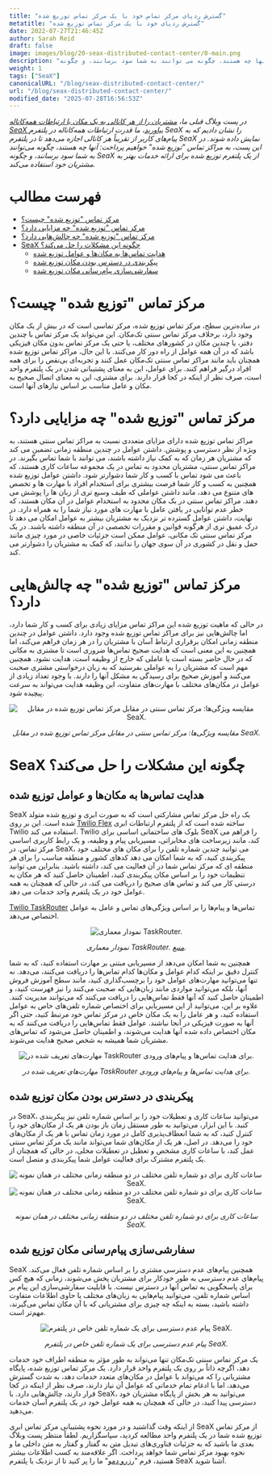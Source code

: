 ```yaml
---
title: "گسترش ردپای مرکز تماس خود با یک مرکز تماس توزیع شده"
metatitle: "گسترش ردپای خود با یک مرکز تماس توزیع شده"
date: 2022-07-27T21:46:45Z
author: Sarah Reid
draft: false
image: images/blog/20-seax-distributed-contact-center/0-main.png
description: "در این وبلاگ، به مراکز تماس 'توزیع شده' خواهیم پرداخت: آنها چه هستند، چگونه می توانند به شما سود برسانند، و چگونه SeaX از این برای ارائه خدمات بهتر به مشتریان خود استفاده می کند."
weight: 1
tags: ["SeaX"]
canonicalURL: "/blog/seax-distributed-contact-center/"
url: "/blog/seax-distributed-contact-center/"
modified_date: "2025-07-28T16:56:53Z"
---
```


*در پست وبلاگ قبلی ما، [مشتریان را از هر کانالی به یک مکان با ارتباطات همه‌کاناله SeaX بیاورید](https://seasalt.ai/blog/19-seax-omnichannel-communication/)، ما قدرت ارتباطات همه‌کاناله در پلتفرم SeaX را نشان دادیم که به پیام‌های کاربر از تقریباً هر کانالی اجازه می‌دهد تا در پلتفرم SeaX نمایش داده شوند. در این پست، به مراکز تماس "توزیع شده" خواهیم پرداخت: آنها چه هستند، چگونه می‌توانند به شما سود برسانند، و چگونه SeaX از یک پلتفرم توزیع شده برای ارائه خدمات بهتر به مشتریان خود استفاده می‌کند.*

# فهرست مطالب
- [مرکز تماس "توزیع شده" چیست؟](#مرکز-تماس-توزیع-شده-چیست؟)
- [مرکز تماس "توزیع شده" چه مزایایی دارد؟](#مرکز-تماس-توزیع-شده-چه-مزایایی-دارد؟)
- [مرکز تماس "توزیع شده" چه چالش‌هایی دارد؟](#مرکز-تماس-توزیع-شده-چه-چالش‌هایی-دارد؟)
- [SeaX چگونه این مشکلات را حل می‌کند؟](#seax-چگونه-این-مشکلات-را-حل-می‌کند؟)
    - [هدایت تماس‌ها به مکان‌ها و عوامل توزیع شده](#هدایت-تماس‌ها-به-مکان‌ها-و-عوامل-توزیع-شده)
    - [پیکربندی در دسترس بودن مکان توزیع شده](#پیکربندی-در-دسترس-بودن-مکان-توزیع-شده)
    - [سفارشی‌سازی پیام‌رسانی مکان توزیع شده](#سفارشی‌سازی-پیام‌رسانی-مکان-توزیع-شده)

# مرکز تماس "توزیع شده" چیست؟
در ساده‌ترین سطح، مرکز تماس توزیع شده، مرکز تماسی است که در بیش از یک مکان وجود دارد، برخلاف مرکز تماس سنتی تک‌مکان. این می‌تواند یک مرکز تماس با چندین دفتر، یا چندین مکان در کشورهای مختلف، یا حتی یک مرکز تماس بدون مکان فیزیکی باشد که در آن همه عوامل از راه دور کار می‌کنند. با این حال، مراکز تماس توزیع شده همچنان باید مانند مراکز تماس سنتی تک‌مکان عمل کنند و تجربه‌ای بی‌نقص را برای همه افراد درگیر فراهم کنند. برای عوامل، این به معنای پشتیبانی شدن در یک پلتفرم واحد است، صرف نظر از اینکه در کجا قرار دارند. برای مشتری، این به معنای اتصال صحیح به مکان و عامل مناسب بر اساس نیازهای آنها است.

# مرکز تماس "توزیع شده" چه مزایایی دارد؟
مراکز تماس توزیع شده دارای مزایای متعددی نسبت به مراکز تماس سنتی هستند، به ویژه از نظر دسترسی و پوشش. داشتن عوامل در چندین منطقه زمانی تضمین می کند که مشتریان هر زمان که به کمک نیاز داشته باشند، می توانند با شما تماس بگیرند. در مراکز تماس سنتی، مشتریان محدود به تماس در یک مجموعه ساعات کاری هستند، که باعث می شود تماس با کسب و کار شما دشوارتر شود. داشتن عوامل توزیع شده همچنین به کسب و کار شما فرصت بیشتری برای استخدام افراد با مهارت ها و تخصص های متنوع می دهد، مانند داشتن عواملی که طیف وسیع تری از زبان ها را پوشش می دهند. مراکز تماس سنتی در یک مکان محدود به استخدام عوامل در آن مکان هستند، که خطر عدم توانایی در یافتن عامل با مهارت های مورد نیاز شما را به همراه دارد. در نهایت، داشتن عوامل گسترده تر نزدیک به مشتریان بیشتر به عوامل امکان می دهد تا درک عمیق تری از هرگونه قوانین و مقررات تخصصی در آن منطقه داشته باشند. در یک مرکز تماس سنتی تک مکانی، عوامل ممکن است جزئیات خاصی در مورد چیزی مانند حمل و نقل در کشوری در آن سوی جهان را ندانند، که کمک به مشتریان را دشوارتر می کند.


# مرکز تماس "توزیع شده" چه چالش‌هایی دارد؟
در حالی که ماهیت توزیع شده این مراکز تماس مزایای زیادی برای کسب و کار شما دارد، اما چالش‌هایی نیز برای مراکز تماس توزیع شده وجود دارد. داشتن عوامل در چندین منطقه زمانی امکان برقراری ارتباط آسان با مشتریان را در هر زمان فراهم می‌کند، اما همچنین به این معنی است که هدایت صحیح تماس‌ها ضروری است تا مشتری به مکانی که در حال حاضر بسته است یا عاملی که خارج از وظیفه است، هدایت نشود. همچنین مهم است که مشتریان را به عواملی بفرستید که به زبان درخواستی مشتری صحبت می‌کنند و آموزش صحیح برای رسیدگی به مشکل آنها را دارند. با وجود تعداد زیادی از عوامل در مکان‌های مختلف با مهارت‌های متفاوت، این وظیفه هدایت می‌تواند به سرعت پیچیده شود.

<center>
<img src="/images/blog/20-seax-distributed-contact-center/1-feature-comparison.png" alt="مقایسه ویژگی‌ها: مرکز تماس سنتی در مقابل مرکز تماس توزیع شده در مقابل SeaX."/>

*مقایسه ویژگی‌ها: مرکز تماس سنتی در مقابل مرکز تماس توزیع شده در مقابل SeaX.*
</center>

# SeaX چگونه این مشکلات را حل می‌کند؟

## هدایت تماس‌ها به مکان‌ها و عوامل توزیع شده
SeaX یک راه حل مرکز تماس مشارکتی است که به صورت ابری و توزیع شده متولد شده است. این بر روی [Twilio Flex](https://www.twilio.com/flex) ساخته شده است که از پلتفرم ارتباطات ابری Twilio استفاده می کند. Twilio بلوک های ساختمانی اساسی برای SeaX را فراهم می کند، مانند زیرساخت های مخابراتی، مسیریابی پیام و وظیفه، و یک رابط کاربری اساسی مرکز تماس. در SeaX، می توانید چندین شماره تلفن را برای مکان های مختلف خود پیکربندی کنید، که به شما امکان می دهد کدهای کشور و منطقه مناسب را برای هر منطقه ای که مرکز تماس شما در آن فعالیت می کند، داشته باشید. بنابراین می توانید تنظیمات خود را بر اساس مکان پیکربندی کنید، اطمینان حاصل کنید که هر مکان به درستی کار می کند و تماس های صحیح را دریافت می کند، در حالی که همچنان به همه عوامل خود در یک پلتفرم واحد خدمات می دهد.

[Twilio TaskRouter](https://www.twilio.com/taskrouter) تماس‌ها و پیام‌ها را بر اساس ویژگی‌های تماس و عامل به عوامل اختصاص می‌دهد.

<center>
<img src="/images/blog/20-seax-distributed-contact-center/2-taskrouter.png" alt="نمودار معماری TaskRouter."/>

*نمودار معماری TaskRouter. [منبع](https://twilio-cms-prod.s3.amazonaws.com/images/taskrouter-diagram.width-800.png).*
</center>

همچنین به شما امکان می‌دهد از مسیریابی مبتنی بر مهارت استفاده کنید، که به شما کنترل دقیق بر اینکه کدام عوامل و مکان‌ها کدام تماس‌ها را دریافت می‌کنند، می‌دهد. نه تنها می‌توانید مهارت‌های عوامل خود را برچسب‌گذاری کنید، مانند سطح آموزش فروش آنها، بلکه می‌توانید مواردی مانند زبان‌هایی که صحبت می‌کنند را نیز فهرست کنید، و اطمینان حاصل کنید که آنها فقط تماس‌هایی را دریافت می‌کنند که می‌توانند مدیریت کنند. علاوه بر این، می‌توانید از این مسیریابی برای اختصاص شماره تلفن‌های خاص به عوامل استفاده کنید، و هر عامل را به یک مکان خاص در مرکز تماس خود مرتبط کنید، حتی اگر آنها به صورت فیزیکی در آنجا نباشند. عوامل فقط تماس‌هایی را دریافت می‌کنند که به مکان اختصاص داده شده آنها هدایت می‌شوند، و اطمینان حاصل می‌شود که تماس‌های مشتریان شما همیشه به شخص صحیح هدایت می‌شوند.

<center>
<img src="/images/blog/20-seax-distributed-contact-center/3-skills.png" alt="مهارت‌های تعریف شده در TaskRouter برای هدایت تماس‌ها و پیام‌های ورودی."/>

*مهارت‌های تعریف شده در TaskRouter برای هدایت تماس‌ها و پیام‌های ورودی.*
</center>

## پیکربندی در دسترس بودن مکان توزیع شده
در SeaX، می‌توانید ساعات کاری و تعطیلات خود را بر اساس شماره تلفن نیز پیکربندی کنید. با این ابزار، می‌توانید به طور مستقل زمان باز بودن هر یک از مکان‌های خود را کنترل کنید، که به شما انعطاف‌پذیری کامل در مورد زمان تماس با هر یک از مکان‌های خود را می‌دهد. در اصل، هر یک از مکان‌های شما می‌تواند مانند یک مرکز تماس سنتی عمل کند، با ساعات کاری مشخص و تعطیل در تعطیلات محلی، در حالی که همچنان از یک پلتفرم مشترک برای فعالیت عوامل شما پیکربندی و متصل است.

<center>
<img src="/images/blog/20-seax-distributed-contact-center/4-open-hours.png" alt="ساعات کاری برای دو شماره تلفن مختلف در دو منطقه زمانی مختلف در همان نمونه SeaX."/>
</center>

<center>
<img src="/images/blog/20-seax-distributed-contact-center/5-open-hours.png" alt="ساعات کاری برای دو شماره تلفن مختلف در دو منطقه زمانی مختلف در همان نمونه SeaX."/>

*ساعات کاری برای دو شماره تلفن مختلف در دو منطقه زمانی مختلف در همان نمونه SeaX.*
</center>

## سفارشی‌سازی پیام‌رسانی مکان توزیع شده
SeaX همچنین پیام‌های عدم دسترسی مشتری را بر اساس شماره تلفن فعال می‌کند. پیام‌های عدم دسترسی به طور خودکار برای مشتریان پخش می‌شوند، زمانی که هیچ کس برای پاسخگویی به تماس آنها در دسترس نیست. با قابلیت سفارشی‌سازی این پیام بر اساس شماره تلفن، می‌توانید پیام‌هایی به زبان‌های مختلف یا حاوی اطلاعات متفاوت داشته باشید، بسته به اینکه چه چیزی برای مشتریانی که با آن مکان تماس می‌گیرند، مهم‌تر است.

<center>
<img src="/images/blog/20-seax-distributed-contact-center/6-unavailable-message.png" alt="پیام عدم دسترسی برای یک شماره تلفن خاص در پلتفرم SeaX."/>

*پیام عدم دسترسی برای یک شماره تلفن خاص در پلتفرم SeaX.*
</center>

یک مرکز تماس سنتی تک‌مکان تنها می‌تواند به طور مؤثر به منطقه اطراف خود خدمات دهد، اگرچه ذاتاً بر روی یک پلتفرم واحد قرار دارد. یک مرکز تماس توزیع شده، پایگاه مشتریانی را که می‌تواند با عوامل در مکان‌های متعدد خدمات دهد، به شدت گسترش می‌دهد، اما با ادغام تمام خدماتی که عوامل آن نیاز دارند، صرف نظر از اینکه در کجا قرار دارند، چالش‌هایی دارد. با SeaX، می‌توانید به هر بخش از پایگاه مشتریان خود دسترسی پیدا کنید، در حالی که همچنان به همه عوامل خود در یک پلتفرم آسان خدمات می‌دهید.

از اینکه وقت گذاشتید و در مورد نحوه پشتیبانی مرکز تماس ابری SeaX از مرکز تماس توزیع شده شما در یک پلتفرم واحد مطالعه کردید، سپاسگزاریم. لطفاً منتظر پست وبلاگ بعدی ما باشید که به جزئیات فناوری‌های تبدیل متن به گفتار و گفتار به متن داخلی ما و نحوه بهبود مرکز تماس شما خواهد پرداخت. اگر علاقه‌مند به کسب اطلاعات بیشتر هستید، فرم "[رزرو دمو](https://meetings.hubspot.com/seasalt-ai/seasalt-meeting)" ما را پر کنید تا از نزدیک با پلتفرم SeaX آشنا شوید.

